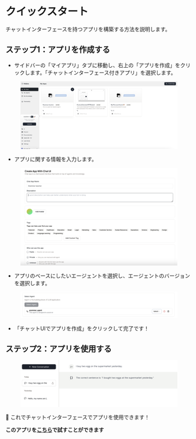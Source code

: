 # クイックスタート

チャットインターフェースを持つアプリを構築する方法を説明します。

## ステップ1：アプリを作成する

* サイドバーの「マイアプリ」タブに移動し、右上の「アプリを作成」をクリックします。「チャットインターフェース付きアプリ」を選択します。

<figure><img src="../../images/createapp.png" alt=""></figure>

* アプリに関する情報を入力します。

<figure><img src="../../images/buildapp-2.png" alt=""></figure>

* アプリのベースにしたいエージェントを選択し、エージェントのバージョンを選択します。

<figure><img src="../../images/buildapp.png" alt=""></figure>

* 「チャットUIでアプリを作成」をクリックして完了です！

## ステップ2：アプリを使用する

<figure><img src="../../images/useapp.png" alt=""></figure>

🎉 これでチャットインターフェースでアプリを使用できます！

**このアプリを[こちら](https://imprai.ai/copilot/b1518cc7d7d76055f4b3/session/2d1a606382)で試すことができます**